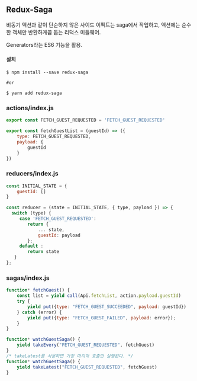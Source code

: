 ## Redux-Saga

비동기 액션과 같이 단순하지 않은 사이드 이펙트는 saga에서 작업하고, 액션에는 순수한 객체만 반환하게끔  돕는 리덕스 미들웨어.

Generators라는 ES6 기능을 활용.



#### 설치

```pow
$ npm install --save redux-saga

#or

$ yarn add redux-saga
```





### actions/index.js

```js
export const FETCH_GUEST_REQUESTED = 'FETCH_GUEST_REQUESTED'

export const fetchGuestList = (guestId) => ({
    type: FETCH_GUEST_REQUESTED,
    payload: {
        guestId
    }
})
```



### reducers/index.js

```js
const INITIAL_STATE = {
    guestId: []
}

const reducer = (state = INITIAL_STATE, { type, payload }) => { 
  switch (type) { 
     case 'FETCH_GUEST_REQUESTED': 
        return {
            ... state,
            guestId: payload
        }; 
     default : 
        return state
   } 
}; 
```



### sagas/index.js

```js
function* fetchGuest() {
    const list = yield call(Api.fetchList, action.payload.guestId)
    try {
        yield put({type: "FETCH_GUEST_SUCCEEDED", payload: guestId})
    } catch (error) {
        yield put({type: "FETCH_GUEST_FAILED", payload: error});
    }
}

function* watchGuestSaga() {
    yield takeEvery("FETCH_GUEST_REQUESTED", fetchGuest)
}
/* takeLatest를 사용하면 가장 마지막 호출만 실행된다. */
function* watchGuestSaga() {
    yield takeLatest("FETCH_GUEST_REQUESTED", fetchGuest)
}
```

